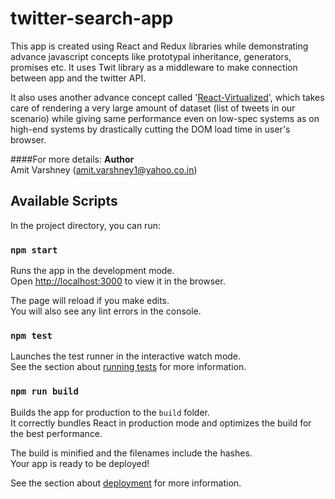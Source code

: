 # twitter-search-app

This app is created using React and Redux libraries while demonstrating advance javascript concepts like prototypal inheritance, generators, promises etc.
It uses Twit library as a middleware to make connection between app and the twitter API. 

It also uses another advance concept called '[React-Virtualized](https://github.com/bvaughn/react-virtualized)', which takes care of rendering a very large amount of dataset (list of tweets in our scenario)
while giving same performance even on low-spec systems as on high-end systems by drastically cutting the DOM load time in user's browser.

####For more details:
**Author**<br>
Amit Varshney ([amit.varshney1@yahoo.co.in](mailto:amit.varshney1@yahoo.co.in))

## Available Scripts

In the project directory, you can run:

### `npm start`

Runs the app in the development mode.<br>
Open [http://localhost:3000](http://localhost:3000) to view it in the browser.

The page will reload if you make edits.<br>
You will also see any lint errors in the console.

### `npm test`

Launches the test runner in the interactive watch mode.<br>
See the section about [running tests](https://facebook.github.io/create-react-app/docs/running-tests) for more information.

### `npm run build`

Builds the app for production to the `build` folder.<br>
It correctly bundles React in production mode and optimizes the build for the best performance.

The build is minified and the filenames include the hashes.<br>
Your app is ready to be deployed!

See the section about [deployment](https://facebook.github.io/create-react-app/docs/deployment) for more information.
